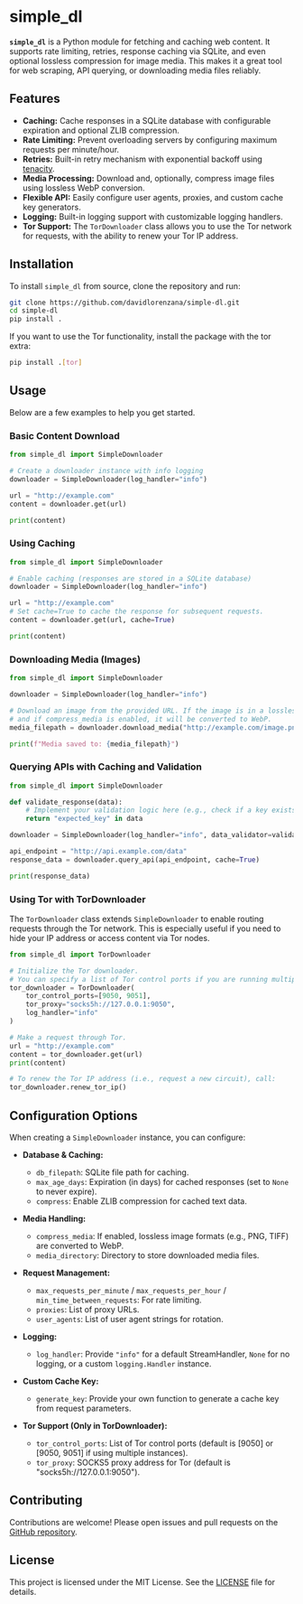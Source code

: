 # simple_dl

**`simple_dl`** is a Python module for fetching and caching web content. It supports rate limiting, retries, response caching via SQLite, and even optional lossless compression for image media. This makes it a great tool for web scraping, API querying, or downloading media files reliably.

## Features

- **Caching:** Cache responses in a SQLite database with configurable expiration and optional ZLIB compression.
- **Rate Limiting:** Prevent overloading servers by configuring maximum requests per minute/hour.
- **Retries:** Built-in retry mechanism with exponential backoff using [tenacity](https://github.com/jd/tenacity).
- **Media Processing:** Download and, optionally, compress image files using lossless WebP conversion.
- **Flexible API:** Easily configure user agents, proxies, and custom cache key generators.
- **Logging:** Built-in logging support with customizable logging handlers.
- **Tor Support:** The `TorDownloader` class allows you to use the Tor network for requests, with the ability to renew your Tor IP address.

## Installation

To install `simple_dl` from source, clone the repository and run:

```bash
git clone https://github.com/davidlorenzana/simple-dl.git
cd simple-dl
pip install .
```

If you want to use the Tor functionality, install the package with the tor extra:

```bash
pip install .[tor]
```

## Usage

Below are a few examples to help you get started.

### Basic Content Download

```python
from simple_dl import SimpleDownloader

# Create a downloader instance with info logging
downloader = SimpleDownloader(log_handler="info")

url = "http://example.com"
content = downloader.get(url)

print(content)
```

### Using Caching

```python
from simple_dl import SimpleDownloader

# Enable caching (responses are stored in a SQLite database)
downloader = SimpleDownloader(log_handler="info")

url = "http://example.com"
# Set cache=True to cache the response for subsequent requests.
content = downloader.get(url, cache=True)

print(content)
```

### Downloading Media (Images)

```python
from simple_dl import SimpleDownloader

downloader = SimpleDownloader(log_handler="info")

# Download an image from the provided URL. If the image is in a lossless format,
# and if compress_media is enabled, it will be converted to WebP.
media_filepath = downloader.download_media("http://example.com/image.png")

print(f"Media saved to: {media_filepath}")
```

### Querying APIs with Caching and Validation

```python
from simple_dl import SimpleDownloader

def validate_response(data):
    # Implement your validation logic here (e.g., check if a key exists)
    return "expected_key" in data

downloader = SimpleDownloader(log_handler="info", data_validator=validate_response)

api_endpoint = "http://api.example.com/data"
response_data = downloader.query_api(api_endpoint, cache=True)

print(response_data)
```

### Using Tor with TorDownloader

The `TorDownloader` class extends `SimpleDownloader` to enable routing requests through the Tor network. This is especially useful if you need to hide your IP address or access content via Tor nodes.

```python
from simple_dl import TorDownloader

# Initialize the Tor downloader.
# You can specify a list of Tor control ports if you are running multiple Tor instances.
tor_downloader = TorDownloader(
    tor_control_ports=[9050, 9051],
    tor_proxy="socks5h://127.0.0.1:9050",
    log_handler="info"
)

# Make a request through Tor.
url = "http://example.com"
content = tor_downloader.get(url)
print(content)

# To renew the Tor IP address (i.e., request a new circuit), call:
tor_downloader.renew_tor_ip()
```

## Configuration Options

When creating a `SimpleDownloader` instance, you can configure:

- **Database & Caching:**
  - `db_filepath`: SQLite file path for caching.
  - `max_age_days`: Expiration (in days) for cached responses (set to `None` to never expire).
  - `compress`: Enable ZLIB compression for cached text data.

- **Media Handling:**
  - `compress_media`: If enabled, lossless image formats (e.g., PNG, TIFF) are converted to WebP.
  - `media_directory`: Directory to store downloaded media files.

- **Request Management:**
  - `max_requests_per_minute` / `max_requests_per_hour` / `min_time_between_requests`: For rate limiting.
  - `proxies`: List of proxy URLs.
  - `user_agents`: List of user agent strings for rotation.

- **Logging:**
  - `log_handler`: Provide `"info"` for a default StreamHandler, `None` for no logging, or a custom `logging.Handler` instance.

- **Custom Cache Key:**
  - `generate_key`: Provide your own function to generate a cache key from request parameters.

- **Tor Support (Only in TorDownloader):**

  - `tor_control_ports`: List of Tor control ports (default is [9050] or [9050, 9051] if using multiple instances).
  - `tor_proxy`: SOCKS5 proxy address for Tor (default is "socks5h://127.0.0.1:9050").

## Contributing

Contributions are welcome! Please open issues and pull requests on the [GitHub repository](https://github.com/davidlorenzana/simple-dl).

## License

This project is licensed under the MIT License. See the [LICENSE](LICENSE) file for details.
